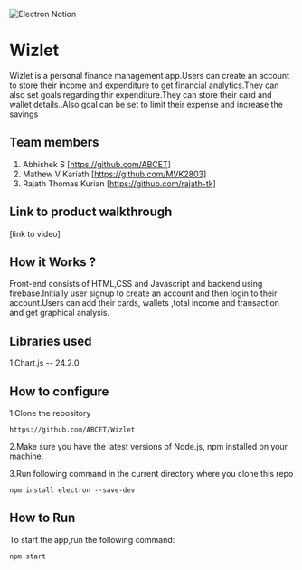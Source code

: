 ![Electron Notion](https://user-images.githubusercontent.com/64391274/235363274-375ce61c-721f-4543-a150-1b99525d54ac.png)


# Wizlet
Wizlet is a personal finance management app.Users can create an account to store their income and expenditure to get financial analytics.They can also set goals regarding thir expenditure.They can store their card and wallet details..Also goal can be set to limit their expense and increase the savings
## Team members
1. Abhishek S [https://github.com/ABCET]
2. Mathew V Kariath [https://github.com/MVK2803]
3. Rajath Thomas Kurian [https://github.com/rajath-tk]
## Link to product walkthrough
[link to video]
## How it Works ?
Front-end consists of HTML,CSS and Javascript and backend using firebase.Initially user signup to create an account and then login to their account.Users can add their cards, wallets ,total income and transaction and get graphical analysis.
## Libraries used
1.Chart.js -- 24.2.0
## How to configure
1.Clone the repository
``````
https://github.com/ABCET/Wizlet
``````
2.Make sure you have the latest versions of Node.js, npm installed on your machine.

3.Run following command in the current directory where you clone this repo
 ``````
 npm install electron --save-dev
 ``````
## How to Run
To start the app,run the following command:
``````
npm start
``````
